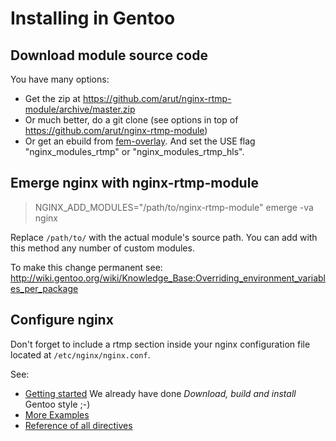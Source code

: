 # Installing in Gentoo

## Download module source code
You have many options:
* Get the zip at https://github.com/arut/nginx-rtmp-module/archive/master.zip
* Or much better, do a git clone (see options in top of https://github.com/arut/nginx-rtmp-module)
* Or get an ebuild from [fem-overlay](http://subversion.fem.tu-ilmenau.de/repository/fem-overlay/trunk/www-servers/nginx/nginx-1.2.5-r1.ebuild). And set the USE flag "nginx_modules_rtmp" or "nginx_modules_rtmp_hls".

## Emerge nginx with nginx-rtmp-module
> NGINX_ADD_MODULES="/path/to/nginx-rtmp-module" emerge -va nginx

Replace `/path/to/` with the actual module's source path.
You can add with this method any number of custom modules.

To make this change permanent see:
http://wiki.gentoo.org/wiki/Knowledge_Base:Overriding_environment_variables_per_package

## Configure nginx
Don't forget to include a rtmp section inside your nginx configuration file located at `/etc/nginx/nginx.conf`.

See:
* [Getting started](getting_started.md) We already have done _Download, build and install_ Gentoo style ;-)
* [More Examples](examples.md)
* [Reference of all directives](directives.md)
